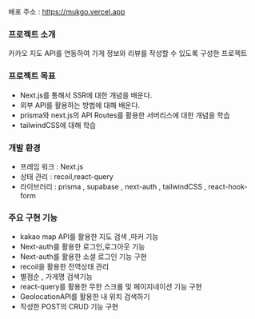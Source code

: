 배포 주소 : <https://mukgo.vercel.app>

### 프로젝트 소개
카카오 지도 API를 연동하여 가게 정보와 리뷰를 작성할 수 있도록 구성한 프로젝트

### 프로젝트 목표 
- Next.js를 통해서 SSR에 대한 개념을 배운다.
- 외부 API를 활용하는 방법에 대해 배운다.
- prisma와 next.js의 API Routes를 활용한 서버리스에 대한 개념을 학습
- tailwindCSS에 대해 학습

### 개발 환경
- 프레임 워크 : Next.js  
- 상태 관리 : recoil,react-query
- 라이브러리 : prisma , supabase , next-auth , tailwindCSS , react-hook-form

### 주요 구현 기능 
- kakao map API를 활용한 지도 검색 ,마커 기능
- Next-auth를 활용한 로그인,로그아웃 기능
- Next-auth를 활용한 소셜 로그인 기능 구현
- recoil을 활용한 전역상태 관리
- 별점순 , 가게명 검색기능 
- react-query를 활용한 무한 스크롤 및 페이지네이션 기능 구현
- GeolocationAPI를 활용한 내 위치 검색하기
- 작성한 POST의 CRUD 기능 구현


